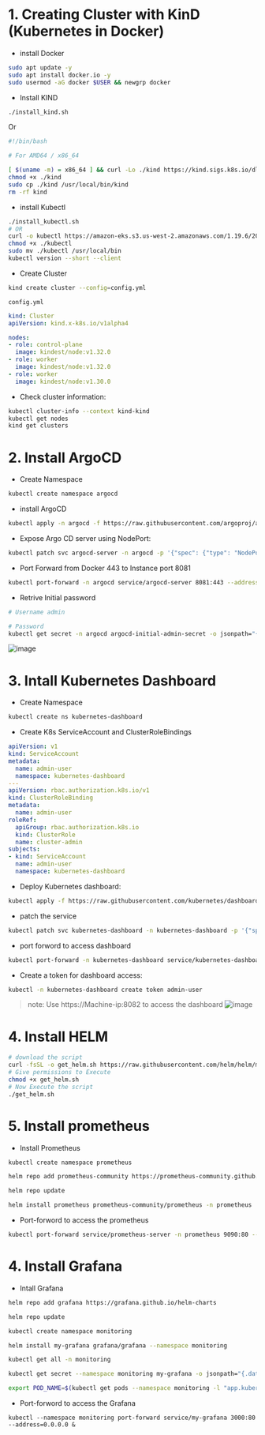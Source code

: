 # 1. Creating Cluster with KinD (Kubernetes in Docker)

- install Docker
```bash
sudo apt update -y
sudo apt install docker.io -y
sudo usermod -aG docker $USER && newgrp docker
```

- Install KIND
```bash
./install_kind.sh
```
Or
```bash
#!/bin/bash

# For AMD64 / x86_64

[ $(uname -m) = x86_64 ] && curl -Lo ./kind https://kind.sigs.k8s.io/dl/v0.20.0/kind-linux-amd64
chmod +x ./kind
sudo cp ./kind /usr/local/bin/kind
rm -rf kind
```

- install Kubectl
```bash
./install_kubectl.sh
# OR
curl -o kubectl https://amazon-eks.s3.us-west-2.amazonaws.com/1.19.6/2021-01-05/bin/linux/amd64/kubectl
chmod +x ./kubectl
sudo mv ./kubectl /usr/local/bin
kubectl version --short --client
```

- Create Cluster
```bash
kind create cluster --config=config.yml
```
`config.yml`
```yaml
kind: Cluster
apiVersion: kind.x-k8s.io/v1alpha4

nodes:
- role: control-plane
  image: kindest/node:v1.32.0
- role: worker
  image: kindest/node:v1.32.0
- role: worker
  image: kindest/node:v1.30.0
```

- Check cluster information:
```bash
kubectl cluster-info --context kind-kind
kubectl get nodes
kind get clusters
```

# 2. Install ArgoCD
- Create Namespace
```bash
kubectl create namespace argocd
```

- install ArgoCD
```bash
kubectl apply -n argocd -f https://raw.githubusercontent.com/argoproj/argo-cd/stable/manifests/install.yaml
```

- Expose Argo CD server using NodePort:
```bash
kubectl patch svc argocd-server -n argocd -p '{"spec": {"type": "NodePort"}}'
```

- Port Forward from Docker 443 to Instance port 8081
```bash
kubectl port-forward -n argocd service/argocd-server 8081:443 --address=0.0.0.0 &
```

- Retrive Initial password
```bash
# Username admin

# Password
kubectl get secret -n argocd argocd-initial-admin-secret -o jsonpath="{.data.password}" | base64 -d && echo
```
![image](https://github.com/user-attachments/assets/9a8d4490-7bc9-4c7b-a6a4-a81d00a703c5)


# 3. Intall Kubernetes Dashboard
- Create Namespace
```bash
kubectl create ns kubernetes-dashboard
```

- Create K8s ServiceAccount and ClusterRoleBindings
```yml
apiVersion: v1
kind: ServiceAccount
metadata:
  name: admin-user
  namespace: kubernetes-dashboard
---
apiVersion: rbac.authorization.k8s.io/v1
kind: ClusterRoleBinding
metadata:
  name: admin-user
roleRef:
  apiGroup: rbac.authorization.k8s.io
  kind: ClusterRole
  name: cluster-admin
subjects:
- kind: ServiceAccount
  name: admin-user
  namespace: kubernetes-dashboard
```

- Deploy Kubernetes dashboard:
```bash
kubectl apply -f https://raw.githubusercontent.com/kubernetes/dashboard/v2.7.0/aio/deploy/recommended.yaml
```

- patch the service
```bash
kubectl patch svc kubernetes-dashboard -n kubernetes-dashboard -p '{"spec": {"type": "NodePort"}}'
```

- port forword to access dashboard
```bash
kubectl port-forward -n kubernetes-dashboard service/kubernetes-dashboard 8082:443 --address=0.0.0.0 &
```

- Create a token for dashboard access:
```bash
kubectl -n kubernetes-dashboard create token admin-user
```

>note: Use https://Machine-ip:8082 to access the dashboard
![image](https://github.com/user-attachments/assets/a2e0acae-62ec-432c-bee7-80a27c36b9b8)


# 4. Install HELM
```bash
# download the script
curl -fsSL -o get_helm.sh https://raw.githubusercontent.com/helm/helm/main/scripts/get-helm-3
# Give permissions to Execute
chmod +x get_helm.sh
# Now Execute the script
./get_helm.sh
```

# 5. Install prometheus

- Install Prometheus
```bash
kubectl create namespace prometheus

helm repo add prometheus-community https://prometheus-community.github.io/helm-charts

helm repo update

helm install prometheus prometheus-community/prometheus -n prometheus
```

- Port-forword to access the prometheus
```bash
kubectl port-forward service/prometheus-server -n prometheus 9090:80 --address=0.0.0.0 &
```

# 4. Install Grafana
- Intall Grafana
```bash
helm repo add grafana https://grafana.github.io/helm-charts

helm repo update

kubectl create namespace monitoring

helm install my-grafana grafana/grafana --namespace monitoring

kubectl get all -n monitoring

kubectl get secret --namespace monitoring my-grafana -o jsonpath="{.data.admin-password}" | base64 --decode ; echo

export POD_NAME=$(kubectl get pods --namespace monitoring -l "app.kubernetes.io/name=grafana,app.kubernetes.io/instance=my-grafana" -o jsonpath="{.items[0].metadata.name}")

```
- Port-forword to access the Grafana
```
kubectl --namespace monitoring port-forward service/my-grafana 3000:80 --address=0.0.0.0 &
```